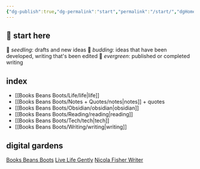 ```yaml
---
{"dg-publish":true,"dg-permalink":"start","permalink":"/start/","dgHomeLink":true,"dgPassFrontmatter":false}
---
```



## 🌳 start here

🌱 _seedling_: drafts and new ideas
🌿 _budding_: ideas that have been developed, writing that's been edited
🌳 _evergreen_: published or completed writing

## index

- [[Books Beans Boots/Life/life|life]]
- [[Books Beans Boots/Notes + Quotes/notes|notes]] + quotes
- [[Books Beans Boots/Obsidian/obsidian|obsidian]]
- [[Books Beans Boots/Reading/reading|reading]]
- [[Books Beans Boots/Tech/tech|tech]]
- [[Books Beans Boots/Writing/writing|writing]]

## digital gardens

[Books Beans Boots](https://booksbeansboots.co.uk/)
[Live Life Gently](https://booksbeansboots.co.uk/llgindex/)
[Nicola Fisher Writer](https://booksbeansboots.co.uk/nfwstart/)
